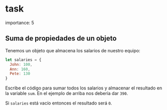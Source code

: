 # task

importance: 5

## Suma de propiedades de un objeto

Tenemos un objeto que almacena los salarios de nuestro equipo:

```javascript
let salaries = {
  John: 100,
  Ann: 160,
  Pete: 130
}
```

Escribe el código para sumar todos los salarios y almacenar el resultado en la variable `sum`. En el ejemplo de arriba nos debería dar `390`.

Si `salaries` está vacío entonces el resultado será `0`.

